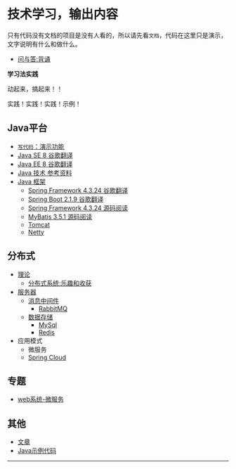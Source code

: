 # 技术学习，输出内容

只有代码没有文档的项目是没有人看的，所以请先看`文档`，代码在这里只是演示，文字说明有什么和做什么。


- [问与答:背诵](recite/README.md)

**学习法实践**

动起来，搞起来！！

实践！实践！实践！示例！


##  Java平台
- [`写代码`：演示功能](JavaLearingCode/README.md)
- [Java SE 8 谷歌翻译](java_se_doc_zh_8/README.md)
- [Java EE 8 谷歌翻译](java_ee_doc_zh_8/README.md)
- [Java 技术 参考资料](JavaCore/README.md)
- [Java 框架](JavaFramework/README.md)
  - [Spring Framework 4.3.24 谷歌翻译](JavaFramework/spring_framework_doc_zh_4.3.24/README.md)
  - [Spring Boot 2.1.9 谷歌翻译](JavaFramework/spring_boot_doc_zh_2.1.9/README.md)
  - [Spring Framework 4.3.24 源码阅读](JavaFramework/spring_framework_source_4.3.24/README.md)
  - [MyBatis 3.5.1 源码阅读](JavaFramework/mybatis_source_3.5.1/README.md)
  - [Tomcat](JavaFramework/tomcat/README.md)
  - [Netty](JavaFramework/netty/README.md)


##  分布式
- [理论](distributedTheory/README.md) 
  - [分布式系统:乐趣和收获](distributedTheory/funAndprofit/README.md)
- [服务器](server/README.md)
  - [消息中间件](server/mq/README.md)
    - [RabbitMQ](server/mq/rabbitmq/README.md)
  - [数据存储](server/database/README.md)
    - [MySql](server/database/mysql/README.md)
    - [Redis](server/database/redis/README.md)
- 应用模式
  - 微服务
  - [Spring Cloud](spring-cloud/README.md)


##  专题
- [web系统-微服务](app/bigweb.md)


##  其他
- [文章](bbb/README.md)
- [Java示例代码](JavaLearingCode/README.md)

----
